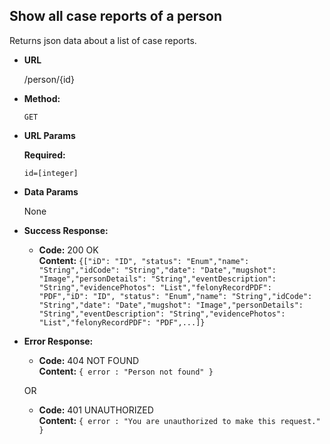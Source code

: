 **Show all case reports of a person**
----
  Returns json data about a list of case reports.

* **URL**

  /person/{id}

* **Method:**

  `GET`
  
*  **URL Params**

   **Required:**
 
   `id=[integer]`

* **Data Params**

  None

* **Success Response:**

  * **Code:** 200 OK<br />
    **Content:** `{["iD": "ID", "status": "Enum","name": "String","idCode": "String","date": "Date","mugshot": "Image","personDetails": "String","eventDescription": "String","evidencePhotos": "List","felonyRecordPDF": "PDF","iD": "ID", "status": "Enum","name": "String","idCode": "String","date": "Date","mugshot": "Image","personDetails": "String","eventDescription": "String","evidencePhotos": "List","felonyRecordPDF": "PDF",...]}`
 
* **Error Response:**

  * **Code:** 404 NOT FOUND <br />
    **Content:** `{ error : "Person not found" }`

  OR

  * **Code:** 401 UNAUTHORIZED <br />
    **Content:** `{ error : "You are unauthorized to make this request." }`

